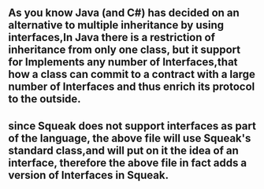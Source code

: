 ## As you know Java (and C#) has decided on an alternative to multiple inheritance by using interfaces,In Java there is a restriction of inheritance from only one class, but it support for Implements any number of Interfaces,that how a class can commit to a contract with a large number of Interfaces and thus enrich its protocol to the outside.

## since Squeak does not support interfaces as part of the language, the above file will use Squeak's standard class,and will put on it the idea of an interface, therefore the above file in fact adds a version of Interfaces in Squeak.
